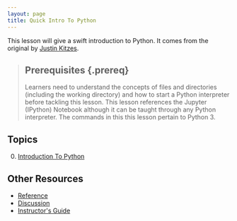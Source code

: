 ```yaml
---
layout: page
title: Quick Intro To Python
---
```

This lesson will give a swift introduction to Python. It comes from the 
original by [Justin Kitzes](https://github.com/jkitzes/datasci-lessons/blob/gh-pages/lessons/python/python1-master.ipynb). 

> ## Prerequisites {.prereq}
>
> Learners need to understand the concepts of files and directories
> (including the working directory) and how to start a Python
> interpreter before tackling this lesson. This lesson references the Jupyter (IPython)
> Notebook although it can be taught through any Python interpreter. The commands in this
> this lesson pertain to Python 3.

## Topics

0.  [Introduction To Python](00-python-intro.html)


## Other Resources

*   [Reference](reference.html)
*   [Discussion](discussion.html)
*   [Instructor's Guide](instructors.html)
